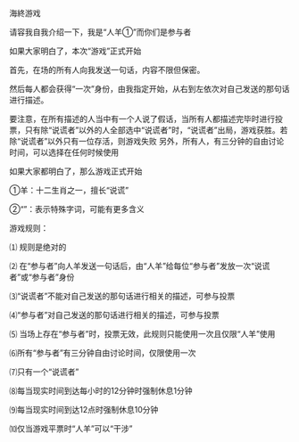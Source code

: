 海終游戏

请容我自我介绍一下，我是“人羊①”而你们是参与者

如果大家明白了，本次“游戏”正式开始

首先，在场的所有人向我发送一句话，内容不限但保密。

然后每人都会获得“一次”身份，由我指定开始，从右到左依次对自己发送的那句话进行描述。

要注意，在所有描述的人当中有一个人说了假话，当所有人都描述完毕时进行投票，只有除“说谎者”以外的人全部选中“说谎者”时，“说谎者”出局，游戏获胜。若除“说谎者”以外只有一位存活，则游戏失败
另外，所有人，有三分钟的自由讨论时间，可以选择在任何时候使用

如果大家都明白了，那么游戏正式开始

①羊：十二生肖之一，擅长“说谎”

②“”：表示特殊字词，可能有更多含义

游戏规则：

⑴ 规则是绝对的

⑵ 在“参与者”向人羊发送一句话后，由“人羊”给每位“参与者”发放一次“说谎者”或“参与者”身份

⑶“说谎者”不能对自己发送的那句话进行相关的描述，可参与投票

⑷“参与者”对自己发送的那句话进行相关的描述，可参与投票

⑸ 当场上存在“参与者”时，投票无效，此规则只能使用一次且仅限“人羊”使用

⑹所有“参与者”有三分钟自由讨论时间，仅限使用一次

⑺只有一个“说谎者”

⑻每当现实时间到达每小时的12分钟时强制休息1分钟

⑼每当现实时间到达12点时强制休息10分钟

⑽仅当游戏平票时“人羊”可以“干涉”
